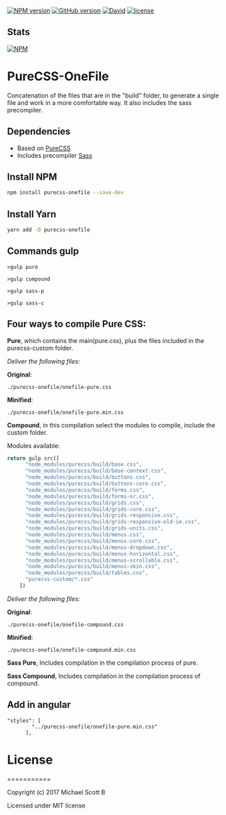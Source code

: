 [![NPM version](https://badge.fury.io/js/purecss-onefile.svg)](https://badge.fury.io/js/purecss-onefile)
[![GitHub version](https://badge.fury.io/gh/skotvarg%2Fpurecss-onefile.svg)](https://badge.fury.io/gh/skotvarg%2Fpurecss-onefile)
[![David](https://img.shields.io/david/dev/expressjs/express.svg)](https://github.com/skotvarg/purecss-onefile)
[![license](https://img.shields.io/github/license/mashape/apistatus.svg)](https://github.com/skotvarg/purecss-onefile)

## Stats

[![NPM](https://nodei.co/npm/purecss-onefile.png?downloads=true)](https://nodei.co/npm/purecss-onefile/)


# PureCSS-OneFile
Concatenation of the files that are in the "build" folder, to generate a single file and work in a more comfortable way. It also includes the sass precompiler.

## Dependencies

 * Based on [PureCSS](https://purecss.io/)
 * Includes precompiler [Sass](http://sass-lang.com/)


## Install NPM

```sh
npm install purecss-onefile --save-dev
```

## Install Yarn

```sh
yarn add -D purecss-onefile
```

## Commands gulp

```
>gulp pure

>gulp compound

>gulp sass-p

>gulp sass-c
```
## Four ways to compile Pure CSS:

**Pure**, which contains the main(pure.css), plus the files included in the purecss-custom folder.

_Deliver the following files:_


**Original**:
```
./purecss-onefile/onefile-pure.css
```

**Minified**:
```
./purecss-onefile/onefile-pure.min.css
```

**Compound**, in this compilation select the modules to compile, include the custom folder.

Modules available:
```javascript
return gulp.src([
      "node_modules/purecss/build/base.css",
      "node_modules/purecss/build/base-context.css",
      "node_modules/purecss/build/buttons.css",
      "node_modules/purecss/build/buttons-core.css",
      "node_modules/purecss/build/forms.css",
      "node_modules/purecss/build/forms-nr.css",
      "node_modules/purecss/build/grids.css",
      "node_modules/purecss/build/grids-core.css",
      "node_modules/purecss/build/grids-responsive.css",
      "node_modules/purecss/build/grids-responsive-old-ie.css",
      "node_modules/purecss/build/grids-units.css",
      "node_modules/purecss/build/menus.css",
      "node_modules/purecss/build/menus-core.css",
      "node_modules/purecss/build/menus-dropdown.css",
      "node_modules/purecss/build/menus-horizontal.css",
      "node_modules/purecss/build/menus-scrollable.css",
      "node_modules/purecss/build/menus-skin.css",
      "node_modules/purecss/build/tables.css",
      "purecss-custom/*.css"
    ])
```

_Deliver the following files:_

**Original**:
```
./purecss-onefile/onefile-compound.css
```

**Minified**:
```
./purecss-onefile/onefile-compound.min.css
```

**Sass Pure**, Includes compilation in the compilation process of pure.

**Sass Compound**, Includes compilation in the compilation process of compound.

## Add in angular

```
"styles": [
        "../purecss-onefile/onefile-pure.min.css"
      ],
```  
# License
===========

Copyright (c) 2017 Michael Scott B

Licensed under MIT license